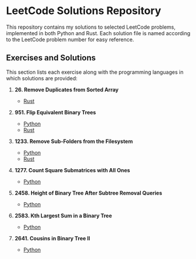 # LeetCode Solutions Repository

This repository contains my solutions to selected LeetCode problems, implemented in both Python and Rust. Each solution file is named according to the LeetCode problem number for easy reference.

## Exercises and Solutions

This section lists each exercise along with the programming languages in which solutions are provided:

1. **26. Remove Duplicates from Sorted Array**
   - [Rust](rust/26.rs)

7. **951. Flip Equivalent Binary Trees**
   - [Python](python3/951.py)
   - [Rust](rust/951.rs)

2. **1233. Remove Sub-Folders from the Filesystem**
   - [Python](python3/1233.py)
   - [Rust](rust/1233.rs)

3. **1277. Count Square Submatrices with All Ones**
   - [Python](python3/1277.py)

4. **2458. Height of Binary Tree After Subtree Removal Queries**
   - [Python](python3/2458.py)

5. **2583. Kth Largest Sum in a Binary Tree**
   - [Python](python3/2583.py)

6. **2641. Cousins in Binary Tree II**
   - [Python](python3/2641.py)

